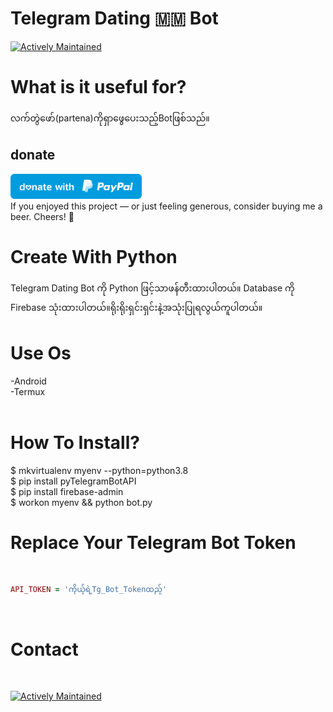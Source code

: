 # Telegram Dating 🇲🇲 Bot
[![Actively Maintained](https://img.shields.io/badge/%40Telegram-Start_Bot-blue?logo=telegram
)](https://t.me/dating_mm_bot)

# What is it useful for?
လက်တွဲဖော်(partena)ကိုရှာဖွေပေးသည့်Botဖြစ်သည်။

## donate
<a href="[https://paypal.me/alanwalker89]"><img src="blue.svg" height="40"></a>  
If you enjoyed this project — or just feeling generous, consider buying me a beer. Cheers! :beers:


# Create With Python
Telegram Dating Bot ကို Python ဖြင့်သာဖန်တီးထားပါတယ်။ Database ကို Firebase သုံးထားပါတယ်။ရိုးရိုးရှင်းရှင်းနဲ့အသုံးပြုရလွယ်ကူပါတယ်။
<br>

# Use Os<br>
-Android<br>
-Termux<br>
<br>

# How To Install?<br>
$ mkvirtualenv myenv --python=python3.8
<br>
$ pip install pyTelegramBotAPI<br>
$ pip install firebase-admin<br>
$ workon myenv && python bot.py
<br>

# Replace Your Telegram Bot Token
<br>

```ruby
API_TOKEN = 'ကိုယ့်ရဲ့Tg_Bot_Tokenထည့်'
```
<br>


# Contact 
<br>

[![Actively Maintained](https://img.shields.io/badge/Visit-%40YeYint-blue
)](https://helpofyougirlfriends.000webhostapp.com/YeYint899/?fbclid=IwAR2u57c3wyQKySbFf7skmNUx3TbR0zbxE4KzBz9Rvmks3jM_WFvIsUATCCE)

